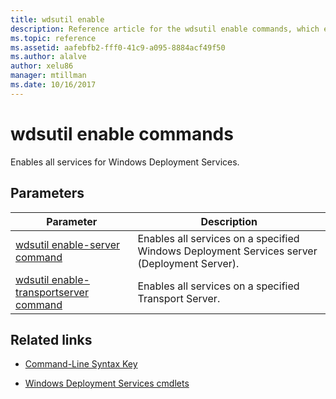 ```yaml
---
title: wdsutil enable
description: Reference article for the wdsutil enable commands, which enables all services for Windows Deployment Services.
ms.topic: reference
ms.assetid: aafebfb2-fff0-41c9-a095-8884acf49f50
ms.author: alalve
author: xelu86
manager: mtillman
ms.date: 10/16/2017
---
```


# wdsutil enable commands



Enables all services for Windows Deployment Services.

## Parameters

| Parameter | Description |
|--|--|
| [wdsutil enable-server command](wdsutil-enable-server.md) | Enables all services on a specified Windows Deployment Services server (Deployment Server). |
| [wdsutil enable-transportserver command](wdsutil-enable-transportserver.md) | Enables all services on a specified Transport Server. |

## Related links

- [Command-Line Syntax Key](command-line-syntax-key.md)

- [Windows Deployment Services cmdlets](/powershell/module/wds)
